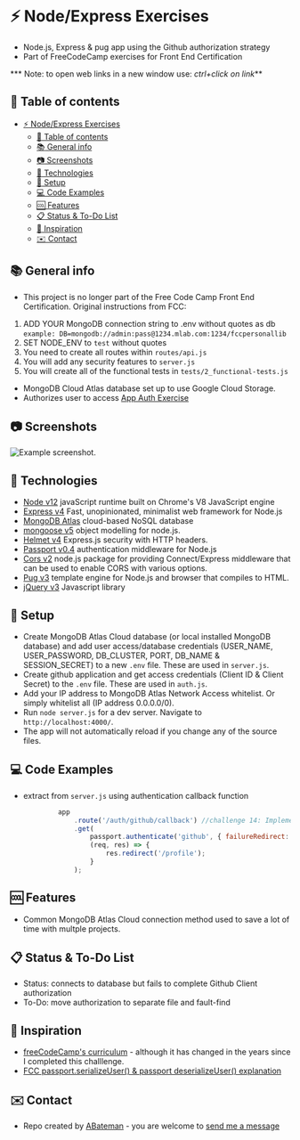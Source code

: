 # :zap: Node/Express Exercises

* Node.js, Express & pug app using the Github authorization strategy
* Part of FreeCodeCamp exercises for Front End Certification

*** Note: to open web links in a new window use: _ctrl+click on link_**

## :page_facing_up: Table of contents

* [:zap: Node/Express Exercises](#zap-nodeexpress-exercises)
  * [:page_facing_up: Table of contents](#page_facing_up-table-of-contents)
  * [:books: General info](#books-general-info)
  * [:camera: Screenshots](#camera-screenshots)
  * [:signal_strength: Technologies](#signal_strength-technologies)
  * [:floppy_disk: Setup](#floppy_disk-setup)
  * [:computer: Code Examples](#computer-code-examples)
  * [:cool: Features](#cool-features)
  * [:clipboard: Status & To-Do List](#clipboard-status--to-do-list)
  * [:clap: Inspiration](#clap-inspiration)
  * [:envelope: Contact](#envelope-contact)

## :books: General info

* This project is no longer part of the Free Code Camp Front End Certification. Original instructions from FCC:

1) ADD YOUR MongoDB connection string to .env without quotes as db
    `example: DB=mongodb://admin:pass@1234.mlab.com:1234/fccpersonallib`
2) SET NODE_ENV to `test` without quotes
3) You need to create all routes within `routes/api.js`
4) You will add any security features to `server.js`
5) You will create all of the functional tests in `tests/2_functional-tests.js`

* MongoDB Cloud Atlas database set up to use Google Cloud Storage.
* Authorizes user to access [App Auth Exercise](https://github.com/settings/applications/760818)

## :camera: Screenshots

![Example screenshot](./img/github.png).

## :signal_strength: Technologies

* [Node v12](https://nodejs.org/en/) javaScript runtime built on Chrome's V8 JavaScript engine
* [Express v4](https://expressjs.com/) Fast, unopinionated, minimalist web framework for Node.js
* [MongoDB Atlas](https://www.mongodb.com/cloud/atlas) cloud-based NoSQL database
* [mongoose v5](https://mongoosejs.com/) object modelling for node.js.
* [Helmet v4](https://helmetjs.github.io/) Express.js security with HTTP headers.
* [Passport v0.4](http://www.passportjs.org/) authentication middleware for Node.js
* [Cors v2](https://www.npmjs.com/package/cors) node.js package for providing Connect/Express middleware that can be used to enable CORS with various options.
* [Pug v3](https://pugjs.org/api/getting-started.html) template engine for Node.js and browser that compiles to HTML.
* [jQuery v3](https://jquery.com/) Javascript library

## :floppy_disk: Setup

* Create MongoDB Atlas Cloud database (or local installed MongoDB database) and add user access/database credentials (USER_NAME, USER_PASSWORD, DB_CLUSTER, PORT, DB_NAME & SESSION_SECRET) to a new `.env` file. These are used in `server.js`.
* Create github application and get access credentials (Client ID & Client Secret) to the `.env` file. These are used in `auth.js`.
* Add your IP address to MongoDB Atlas Network Access whitelist. Or simply whitelist all (IP address 0.0.0.0/0).
* Run `node server.js` for a dev server. Navigate to `http://localhost:4000/`.
* The app will not automatically reload if you change any of the source files.

## :computer: Code Examples

* extract from `server.js` using authentication callback function

```javascript
			app
				.route('/auth/github/callback') //challenge 14: Implementation of Social Authentication
				.get(
					passport.authenticate('github', { failureRedirect: '/' }),
					(req, res) => {
						res.redirect('/profile');
					}
				);
```

## :cool: Features

* Common MongoDB Atlas Cloud connection method used to save a lot of time with multple projects.

## :clipboard: Status & To-Do List

* Status: connects to database but fails to complete Github Client authorization
* To-Do: move authorization to separate file and fault-find

## :clap: Inspiration

* [freeCodeCamp's curriculum](https://www.freecodecamp.org/learn/) - although it has changed in the years since I completed this challlenge.
* [FCC passport.serializeUser() & passport deserializeUser() explanation](https://forum.freecodecamp.org/t/passport-serializeuser-passport-deserializeuser-explanation/205578)

## :envelope: Contact

* Repo created by [ABateman](https://www.andrewbateman.org) - you are welcome to [send me a message](https://andrewbateman.org/contact)
